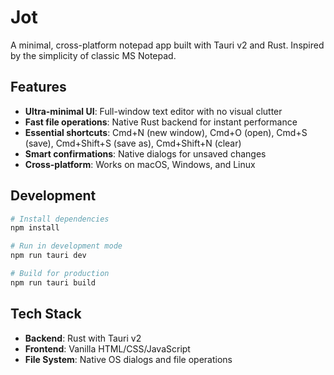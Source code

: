 # Jot

A minimal, cross-platform notepad app built with Tauri v2 and Rust. Inspired by the simplicity of classic MS Notepad.

## Features

- **Ultra-minimal UI**: Full-window text editor with no visual clutter
- **Fast file operations**: Native Rust backend for instant performance
- **Essential shortcuts**: Cmd+N (new window), Cmd+O (open), Cmd+S (save), Cmd+Shift+S (save as), Cmd+Shift+N (clear)
- **Smart confirmations**: Native dialogs for unsaved changes
- **Cross-platform**: Works on macOS, Windows, and Linux

## Development

```bash
# Install dependencies
npm install

# Run in development mode
npm run tauri dev

# Build for production
npm run tauri build
```

## Tech Stack

- **Backend**: Rust with Tauri v2
- **Frontend**: Vanilla HTML/CSS/JavaScript
- **File System**: Native OS dialogs and file operations
